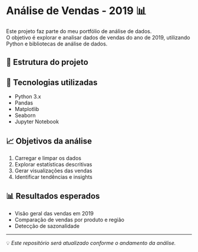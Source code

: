 # Análise de Vendas - 2019 📊

Este projeto faz parte do meu portfólio de análise de dados.  
O objetivo é explorar e analisar dados de vendas do ano de 2019, utilizando Python e bibliotecas de análise de dados.

## 📂 Estrutura do projeto


## 🚀 Tecnologias utilizadas
- Python 3.x
- Pandas
- Matplotlib
- Seaborn
- Jupyter Notebook

## 📈 Objetivos da análise
1. Carregar e limpar os dados
2. Explorar estatísticas descritivas
3. Gerar visualizações das vendas
4. Identificar tendências e insights

## 📊 Resultados esperados
- Visão geral das vendas em 2019
- Comparação de vendas por produto e região
- Detecção de sazonalidade

---

💡 *Este repositório será atualizado conforme o andamento da análise.*
